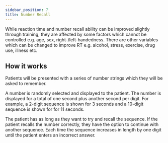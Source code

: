 ```yaml
---
sidebar_position: 7
title: Number Recall
---
```


While reaction time and number recall ability can be improved slightly through training, they are affected by some factors which cannot be controlled e.g. age, sex, right-/left-handedness. There are other variables which can be changed to improve RT e.g. alcohol, stress, exercise, drug use, illness etc. 

## How it works

Patients will be presented with a series of number strings which they will be asked to remember. 

A number is randomly selected and displayed to the patient. The number is displayed for a total of one second plus another second per digit. For example, a 2-digit sequence is shown for 3 seconds and a 10-digit sequence is shown for for 11 seconds.
 
The patient has as long as they want to try and recall the sequence. If the patient recalls the number correctly, they have the option to continue with another sequence. Each time the sequence increases in length by one digit until the patient enters an incorrect answer.


